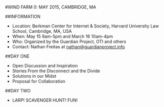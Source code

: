 #WIND FARM 0: MAY 2015, CAMBRIDGE, MA

##INFORMATION

- Location: Berkman Center for Internet & Society, Harvard University Law School, Cambridge, MA, USA
- When: May 15 9am-5pm and March 16 10am-4pm
- Who: Organized by the Guardian Project, OTI and others
- Contact: Nathan Freitas at nathan@guardianproject.info

##DAY ONE

- Open Discussion and Inspiration
- Stories From the Disconnect and the Divide
- Solutions in our Midst
- Proposal for Collaboration

##DAY TWO

- LARP! SCAVENGER HUNT! FUN!
